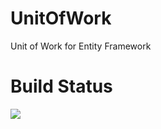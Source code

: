 # UnitOfWork
Unit of Work for Entity Framework

# Build Status

[<img src="https://dazpaz.visualstudio.com/_apis/public/build/definitions/b643b9fc-763a-491a-9ab5-1ec883662648/19/badge"/>](https://dazpaz.visualstudio.com/UnitOfWork/_build/index?definitionId=19)

